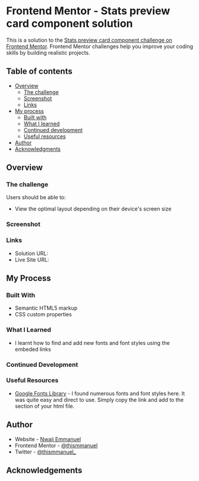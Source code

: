 # Frontend Mentor - Stats preview card component solution

This is a solution to the [Stats preview card component challenge on Frontend Mentor](https://www.frontendmentor.io/challenges/stats-preview-card-component-8JqbgoU62). Frontend Mentor challenges help you improve your coding skills by building realistic projects. 

## Table of contents

- [Overview](#overview)
  - [The challenge](#the-challenge)
  - [Screenshot](#screenshot)
  - [Links](#links)
- [My process](#my-process)
  - [Built with](#built-with)
  - [What I learned](#what-i-learned)
  - [Continued development](#continued-development)
  - [Useful resources](#useful-resources)
- [Author](#author)
- [Acknowledgments](#acknowledgments)

## Overview

### The challenge

Users should be able to:

- View the optimal layout depending on their device's screen size

### Screenshot

### Links

- Solution URL: 
- Live Site URL:

## My Process

### Built With

- Semantic HTML5 markup
- CSS custom properties

### What I Learned

- I learnt how to find and add new fonts and font styles using the embeded links

### Continued Development

### Useful Resources

- [Google Fonts Library](fonts.google.com) - I found numerous fonts and font styles here. It was quite easy and direct to use. Simply copy the link and add to the <head></head> section of your html file.

## Author

- Website - [Nwaji Emmanuel](https://www.github.com/thismmanuel)
- Frontend Mentor - [@thismmanuel](https://www.frontendmentor.io/profile/thismmanuel)
- Twitter - [@thismmanuel_](https://www.twitter.com/thismmanuel_)

## Acknowledgements
